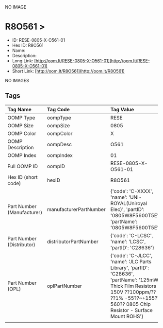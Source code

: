 


  
NO IMAGE  
# R8O561 > 

- ID: RESE-0805-X-O561-01
- Hex ID: R8O561
- Name: 
- Description: 
- Long Link: [http://oom.lt/RESE-0805-X-O561-01](http://oom.lt/RESE-0805-X-O561-01)
- Short Link: [http://oom.lt/R8O561](http://oom.lt/R8O561)
  
NO IMAGES  
## Tags
  

|Tag Name|Tag Code|Tag Value|
| :--- | :--- | :--- |
|OOMP Type|oompType|RESE|
|OOMP Size|oompSize|0805|
|OOMP Color|oompColor|X|
|OOMP Description|oompDesc|O561|
|OOMP Index|oompIndex|01|
|Full OOMP ID|oompID|RESE-0805-X-O561-01|
|Hex ID (short code)|hexID|R8O561|
|Part Number (Manufacturer)|manufacturerPartNumber|{'code': 'C-XXXX', 'name': 'UNI-ROYAL(Uniroyal Elec)', 'partID': '0805W8F5600T5E', 'partName': '0805W8F5600T5E'}|
|Part Number (Distributor)|distributorPartNumber|{'code': 'C-LCSC', 'name': 'LCSC', 'partID': 'C28636'}|
|Part Number (OPL)|oplPartNumber|{'code': 'C-JLCC', 'name': 'JLC Parts Library', 'partID': 'C28636', 'partName': '125mW Thick Film Resistors 150V ??100ppm/?? ??1% -55??~+155?? 560?? 0805  Chip Resistor - Surface Mount ROHS'}|
||||
